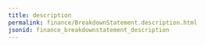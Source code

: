 ```yaml
---
title: description
permalink: finance/BreakdownStatement.description.html
jsonid: finance_breakdownstatement_description
---
```

